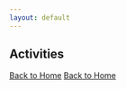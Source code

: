 ```yaml
---
layout: default
---
```


## Activities


<a href="index.md">Back to Home</a>
[Back to Home](../index.md)



